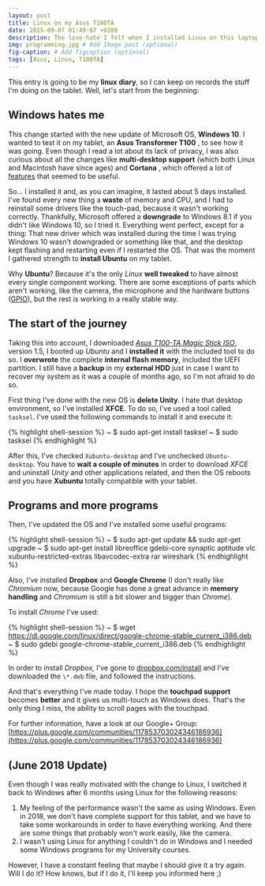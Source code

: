 ```yaml
---
layout: post
title: Linux on my Asus T100TA
date: 2015-09-07 01:49:07 +0200
description: The love-hate I felt when I installed Linux on this laptop.
img: programming.jpg # Add Image post (optional)
fig-caption: # Add figcaption (optional)
tags: [Asus, Linux, T100TA]
---
```


This entry is going to be my **linux diary**, so I can keep on records the stuff I'm doing on the tablet. Well, let's start from the beginning:

## Windows hates me

This change started with the new update of Microsoft OS, **Windows 10**. I wanted to test it on my tablet, an **Asus Transformer T100** , to see how it was going. Even though I read a lot about its lack of privacy, I was also curious about all the changes like **multi-desktop support** (which both Linux and Macintosh have since ages) and **Cortana** , which offered a lot of [features](http://www.pcworld.com/article/2874400/windows/windows-10-the-10-coolest-features-you-should-check-out-first.html) that seemed to be useful.

So... I installed it and, as you can imagine, it lasted about 5 days installed. I've found every new thing a **waste** of memory and CPU, and I had to reinstall some drivers like the touch-pad, because it wasn't working correctly. Thankfully, Microsoft offered a **downgrade** to Windows 8.1 if you didn't like Windows 10, so I tried it. Everything went perfect, except for a thing: That new driver which was installed during the time I was trying Windows 10 wasn't downgraded or something like that, and the desktop kept flashing and restarting even if I restarted the OS. That was the moment I gathered strength to **install Ubuntu** on my tablet.

Why **Ubuntu**? Because it's the only _Linux_ **well tweaked** to have almost every single component working. There are some exceptions of parts which aren't working, like the camera, the microphone and the hardware buttons ([GPIO](https://en.wikipedia.org/wiki/General-purpose_input/output)), but the rest is working in a really stable way.

## The start of the journey

Taking this into account, I downloaded [_Asus T100-TA Magic Stick ISO_](http://forum.xda-developers.com/windows-8-rt/win-8-development/live-asus-t100-ta-magic-stick-t3091481), version 1.5, I booted up _Ubuntu_ and I **installed it** with the included tool to do so. I **overwrote** the complete **internal flash memory**, included the UEFI partition. I still have a **backup** in my **external HDD** just in case I want to recover my system as it was a couple of months ago, so I'm not afraid to do so.

First thing I've done with the new OS is **delete Unity**. I hate that desktop environment, so I've installed **XFCE**. To do so, I've used a tool called `tasksel`. I've used the following commands to install it and execute it:

{% highlight shell-session %} 
~ $ sudo apt-get install tasksel
~ $ sudo tasksel
{% endhighlight %}

After this, I've checked `Xubuntu-desktop` and I've unchecked `Ubuntu-desktop`. You have to **wait a couple of minutes** in order to download _XFCE_ and uninstall _Unity_ and other applications related, and then the OS reboots and you have **Xubuntu** totally compatible with your tablet.

## Programs and more programs

Then, I've updated the OS and I've installed some useful programs:

{% highlight shell-session %} 
~ $ sudo apt-get update && sudo apt-get upgrade
~ $ sudo apt-get install libreoffice gdebi-core synaptic aptitude vlc xubuntu-restricted-extras libavcodec-extra rar wireshark
{% endhighlight %}

Also, I've installed **Dropbox** and **Google Chrome** (I don't really like _Chromium_ now, because Google has done a great advance in **memory handling** and _Chromium_ is still a bit slower and bigger than _Chrome_).

To install _Chrome_ I've used:

{% highlight shell-session %} 
~ $ wget https://dl.google.com/linux/direct/google-chrome-stable_current_i386.deb
~ $ sudo gdebi google-chrome-stable_current_i386.deb
{% endhighlight %}

In order to install _Dropbox,_ I've gone to [dropbox.com/install](https://www.dropbox.com/install) and I've downloaded the `\*.deb` file, and followed the instructions.

And that's everything I've made today. I hope the **touchpad support** becomes **better** and it gives us multi-touch as Windows does. That's the only thing I miss, the ability to scroll pages with the touchpad.

For further information, have a look at our Google+ Group: [https://plus.google.com/communities/117853703024346186936](https://plus.google.com/communities/117853703024346186936)

## (June 2018 Update)

Even though I was really motivated with the change to Linux, I switched it back to Windows after 6 months using Linux for the following reasons:

1. My feeling of the performance wasn't the same as using Windows. Even in 2018, we don't have complete support for this tablet, and we have to take some workarounds in order to have everything working. And there are some things that probably won't work easily, like the camera. 
2. I wasn't using Linux for anything I couldn't do in Windows and I needed some Windows programs for my University courses.

However, I have a constant feeling that maybe I should give it a try again. Will I do it? How knows, but if I do it, I'll keep you informed here ;)